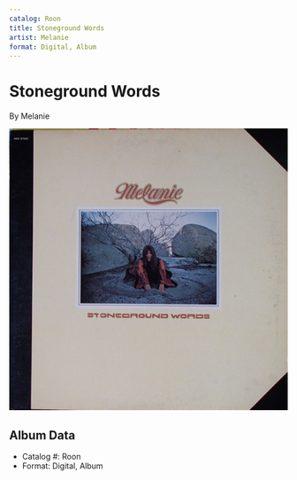 ```yaml
---
catalog: Roon
title: Stoneground Words
artist: Melanie
format: Digital, Album
---
```


# Stoneground Words

By Melanie

![](../../assets/albumcovers/Melanie-Stoneground_Words.png)

## Album Data

- Catalog #: Roon
- Format: Digital, Album

